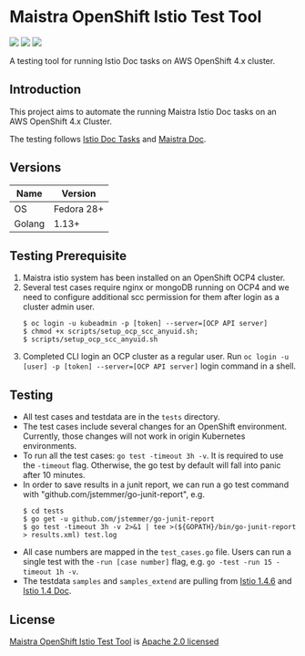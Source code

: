 # Maistra OpenShift Istio Test Tool

[![](https://img.shields.io/badge/License-Apache%202.0-blue.svg?style=flat)](https://github.com/Maistra/istio-test-tool/blob/master/LICENSE)
![](https://img.shields.io/github/repo-size/Maistra/istio-test-tool.svg?style=flat)
[![](https://goreportcard.com/badge/github.com/Maistra/istio-test-tool)](https://goreportcard.com/report/github.com/Maistra/istio-test-tool)


A testing tool for running Istio Doc tasks on AWS OpenShift 4.x cluster. 

## Introduction

This project aims to automate the running Maistra Istio Doc tasks on an AWS OpenShift 4.x Cluster.

The testing follows [Istio Doc Tasks](https://istio.io/docs/tasks/) and [Maistra Doc](https://maistra-1-1.maistra.io/).


## Versions

| Name      | Version       |
| --        | --            |
| OS        | Fedora 28+    |
| Golang    | 1.13+         |


## Testing Prerequisite

1. Maistra istio system has been installed on an OpenShift OCP4 cluster.
2. Several test cases require nginx or mongoDB running on OCP4 and we need to configure additional scc permission for them after login as a cluster admin user.
   ```
   $ oc login -u kubeadmin -p [token] --server=[OCP API server]
   $ chmod +x scripts/setup_ocp_scc_anyuid.sh;
   $ scripts/setup_ocp_scc_anyuid.sh
   ```
3. Completed CLI login an OCP cluster as a regular user. Run `oc login -u [user] -p [token] --server=[OCP API server]` login command in a shell.


## Testing
- All test cases and testdata are in the `tests` directory.
- The test cases include several changes for an OpenShift environment. Currently, those changes will not work in origin Kubernetes environments.
- To run all the test cases: `go test -timeout 3h -v`. It is required to use the `-timeout` flag. Otherwise, the go test by default will fall into panic after 10 minutes.
- In order to save results in a junit report, we can run a go test command with "github.com/jstemmer/go-junit-report", e.g.
    ```
    $ cd tests
    $ go get -u github.com/jstemmer/go-junit-report
    $ go test -timeout 3h -v 2>&1 | tee >(${GOPATH}/bin/go-junit-report > results.xml) test.log
    ```
- All case numbers are mapped in the `test_cases.go` file. Users can run a single test with the `-run [case number]` flag, e.g. `go -test -run 15 -timeout 1h -v`.
- The testdata `samples` and `samples_extend` are pulling from [Istio 1.4.6](https://github.com/istio/istio/releases/tag/1.4.6) and [Istio 1.4 Doc](https://archive.istio.io/v1.4/docs/tasks/).


## License

[Maistra OpenShift Istio Test Tool](https://github.com/Maistra/istio-test-tool) is [Apache 2.0 licensed](https://github.com/Maistra/istio-test-tool/blob/master/LICENSE)
